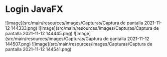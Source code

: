 # Login JavaFX

![image](src/main/resources/images/Capturas/Captura de pantalla 2021-11-12 144333.png)
![image](src/main/resources/images/Capturas/Captura de pantalla 2021-11-12 144445.png)
![image](src/main/resources/images/Capturas/Captura de pantalla 2021-11-12 144507.png)
![image](src/main/resources/images/Capturas/Captura de pantalla 2021-11-12 144541.png)